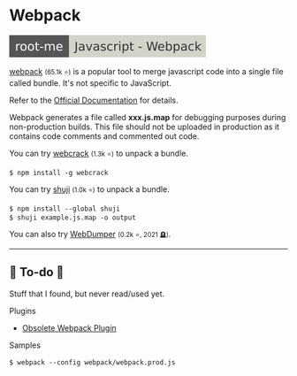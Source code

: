 # Webpack

[![javascript_webpack](../../../../cybersecurity/_badges/rootme/web_client/javascript_webpack.svg)](https://www.root-me.org/en/Challenges/Web-Client/Javascript-Webpack)

<div class="row row-cols-lg-2"><div>

[webpack](https://github.com/webpack/webpack) <small>(65.1k ⭐)</small> is a popular tool to merge javascript code into a single file called bundle. It's not specific to JavaScript.

Refer to the [Official Documentation](https://webpack.js.org/) for details.

Webpack generates a file called **xxx.js.map** for debugging purposes during non-production builds. This file should not be uploaded in production as it contains code comments and commented out code.
</div><div>

You can try [webcrack](https://github.com/j4k0xb/webcrack) <small>(1.3k ⭐)</small> to unpack a bundle.

```shell!
$ npm install -g webcrack
```

You can try [shuji](https://github.com/paazmaya/shuji) <small>(1.0k ⭐)</small> to unpack a bundle.

```shell!
$ npm install --global shuji
$ shuji example.js.map -o output
```

You can also try [WebDumper](https://github.com/EllyMandliel/WebDumper) <small>(0.2k ⭐, 2021 🪦)</small>.
</div></div>

<hr class="sep-both">

## 👻 To-do 👻

Stuff that I found, but never read/used yet.

<div class="row row-cols-lg-2"><div>

Plugins

* [Obsolete Webpack Plugin](https://github.com/ElemeFE/obsolete-webpack-plugin)

Samples

```js!
$ webpack --config webpack/webpack.prod.js
```
</div><div>

</div></div>